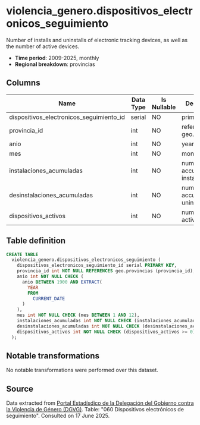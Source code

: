 # violencia_genero.dispositivos_electronicos_seguimiento

Number of installs and uninstalls of electronic tracking devices, as well as the number of active devices.

- **Time period**: 2009-2025, monthly
- **Regional breakdown**: provincias

## Columns

| Name | Data Type | Is Nullable | Description |
| --- | --- | --- | --- |
| dispositivos_electronicos_seguimiento_id | serial | NO | primary key |
| provincia_id | int | NO | references geo.provincias |
| anio | int | NO | year |
| mes | int | NO | month |
| instalaciones_acumuladas | int | NO | number of accumulated installs |
| desinstalaciones_acumuladas | int | NO | number of accumulated uninstalls |
| dispositivos_activos | int | NO | number of active devices |

## Table definition

```sql
CREATE TABLE
  violencia_genero.dispositivos_electronicos_seguimiento (
    dispositivos_electronicos_seguimiento_id serial PRIMARY KEY,
    provincia_id int NOT NULL REFERENCES geo.provincias (provincia_id),
    anio int NOT NULL CHECK (
      anio BETWEEN 1900 AND EXTRACT(
        YEAR
        FROM
          CURRENT_DATE
      )
    ),
    mes int NOT NULL CHECK (mes BETWEEN 1 AND 12),
    instalaciones_acumuladas int NOT NULL CHECK (instalaciones_acumuladas >= 0),
    desinstalaciones_acumuladas int NOT NULL CHECK (desinstalaciones_acumuladas >= 0),
    dispositivos_activos int NOT NULL CHECK (dispositivos_activos >= 0)
  );
```

## Notable transformations
No notable transformations were performed over this dataset.  

## Source
Data extracted from <a href="https://estadisticasviolenciagenero.igualdad.gob.es/" target="_blank">Portal Estadísdico de la Delegación del Gobierno contra la Violencia de Género (DGVG)</a>. Table: "060 Dispositivos electrónicos de seguimiento".
Consulted on 17 June 2025.
